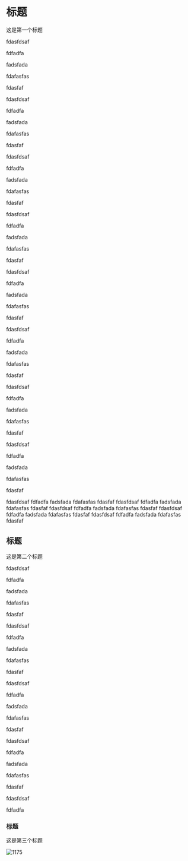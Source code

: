 # 标题
这是第一个标题



fdasfdsaf

fdfadfa

fadsfada

fdafasfas

fdasfaf

fdasfdsaf

fdfadfa

fadsfada

fdafasfas

fdasfaf

fdasfdsaf

fdfadfa

fadsfada

fdafasfas

fdasfaf

fdasfdsaf

fdfadfa

fadsfada

fdafasfas

fdasfaf

fdasfdsaf

fdfadfa

fadsfada

fdafasfas

fdasfaf

fdasfdsaf

fdfadfa

fadsfada

fdafasfas

fdasfaf

fdasfdsaf

fdfadfa


fadsfada

fdafasfas

fdasfaf

fdasfdsaf

fdfadfa

fadsfada

fdafasfas

fdasfaf

fdasfdsaf
fdfadfa
fadsfada
fdafasfas
fdasfaf
fdasfdsaf
fdfadfa
fadsfada
fdafasfas
fdasfaf
fdasfdsaf
fdfadfa
fadsfada
fdafasfas
fdasfaf
fdasfdsaf
fdfadfa
fadsfada
fdafasfas
fdasfaf
fdasfdsaf
fdfadfa
fadsfada
fdafasfas
fdasfaf

































## 标题
这是第二个标题


fdasfdsaf

fdfadfa

fadsfada

fdafasfas

fdasfaf

fdasfdsaf

fdfadfa

fadsfada

fdafasfas

fdasfaf

fdasfdsaf

fdfadfa

fadsfada

fdafasfas

fdasfaf

fdasfdsaf

fdfadfa

fadsfada

fdafasfas

fdasfaf

fdasfdsaf

fdfadfa

### 标题
这是第三个标题



![1175](https://cdn.jsdelivr.net/gh/SunYuan/img/1175.png)
